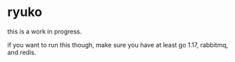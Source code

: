 # ryuko

this is a work in progress.

if you want to run this though, make sure you have at least go 1.17, rabbitmq, and redis.

